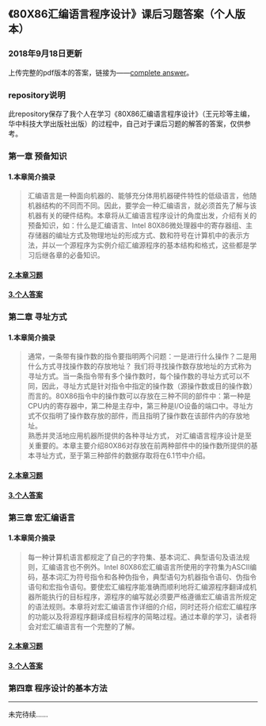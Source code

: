 ## 《80X86汇编语言程序设计》课后习题答案（个人版本）

### 2018年9月18日更新

上传完整的pdf版本的答案，链接为——[complete answer](./complete%20answer/readme.md "点击前往")。

### repository说明

此repository保存了我个人在学习《80X86汇编语言程序设计》（王元珍等主编，华中科技大学出版社出版）的过程中，自己对于课后习题的解答的答案，仅供参考。

### 第一章 预备知识

#### 1.本章简介摘录

>汇编语言是一种面向机器的、能够充分体用机器硬件特性的低级语言，他随机器结构的不同而不同。因此，要学会一种汇编语言，就必须首先了解与该机器有关的硬件结构。本章将从汇编语言程序设计的角度出发，介绍有关的预备知识，如：什么是汇编语言、Intel 80X86微处理器中的寄存器组、主存储器的编址方式及物理地址的形成方式、数和符号在计算机中的表示方法，并以一个源程序为实例介绍汇编源程序的基本结构和格式，这些都是学习后继各章的必备知识。

#### [2.本章习题](./chapter01/homework.md "点击前往")

#### [3.个人答案](./chapter01/answer.md "点击前往")

### 第二章 寻址方式

#### 1.本章简介摘录

>通常，一条带有操作数的指令要指明两个问题：一是进行什么操作？二是用什么方式寻找操作数的存放地址？ 我们将寻找操作数存放地址的方式称为寻址方式。当一条指令带有多个操作数时，每个操作数的寻址方式可以不同，因此，寻址方式是针对指令中指定的操作数（源操作数或目的操作数）而言的。80X86指令中的操作数可以存放在三种不同的部件中：第一种是CPU内的寄存器中，第二种是主存中，第三种是I/O设备的端口中。寻址方式不仅指明了操作数存放的部件，而且指明了操作数在该部件内的存放地址。  
熟悉并灵活地应用机器所提供的各种寻址方式， 对汇编语言程序设计是至关重要的。本章主要介绍80X86对存放在前两种部件中的操作数所提供的基本寻址方式，至于第三种部件的数据存取将在6.1节中介绍。

#### [2.本章习题](./chapter02/homework.md "点击前往")

#### [3.个人答案](./chapter02/answer.md "点击前往")

### 第三章 宏汇编语言

#### 1.本章简介摘录

>每一种计算机语言都规定了自己的字符集、基本词汇、典型语句及语法规则，汇编语言也不例外。Intel 80X86宏汇编语言所使用的字符集为ASCII编码，基本词汇为符号指令和各种伪指令，典型语句为机器指令语句、伪指令语句和宏指令语句。要使宏汇编程序能准确而顺利地将汇编源程序翻译成机器所能执行的目标程序，源程序的编写就必须要严格遵循宏汇编语言所规定的语法规则。本章将对宏汇编语言作详细的介绍，同时还将介绍宏汇编程序的功能以及将源程序翻译成目标程序的简略过程。通过本章的学习，读者将会对宏汇编语言有一个完整的了解。

#### [2.本章习题](./chapter03/homework.md "点击前往")

#### [3.个人答案](./chapter03/answer.md "点击前往")

### 第四章 程序设计的基本方法

---

未完待续……
